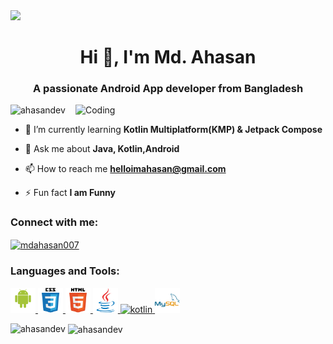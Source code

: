 <img src="https://1.bp.blogspot.com/-7A4WynwLsMw/XbBpCXG8fHI/AAAAAAAAMt4/uOa1bpLskYgrwGbllhSu2SDj_Mig8SXJQCLcBGAsYHQ/s1600/2000_600px.gif">
<h1 align="center">Hi 👋, I'm Md. Ahasan</h1>
<h3 align="center">A passionate Android App developer from Bangladesh</h3>

<img align="right" alt="Coding" width="400" src="https://i.pinimg.com/originals/e1/f3/41/e1f3413bf5036045713341394f617225.gif">

<p align="left"> <img src="https://komarev.com/ghpvc/?username=ahasandev&label=Profile%20views&color=0e75b6&style=flat" alt="ahasandev" /> </p>

- 🌱 I’m currently learning **Kotlin Multiplatform(KMP) & Jetpack Compose**

- 💬 Ask me about **Java, Kotlin,Android**

- 📫 How to reach me **helloimahasan@gmail.com**

- ⚡ Fun fact **I am Funny**

<h3 align="left">Connect with me:</h3>
<p align="left">
<a href="https://fb.com/mdahasan007" target="blank"><img align="center" src="https://raw.githubusercontent.com/rahuldkjain/github-profile-readme-generator/master/src/images/icons/Social/facebook.svg" alt="mdahasan007" height="30" width="40" /></a>

</p>

<h3 align="left">Languages and Tools:</h3>
<p align="left"> <a href="https://developer.android.com" target="_blank" rel="noreferrer"> <img src="https://raw.githubusercontent.com/devicons/devicon/master/icons/android/android-original-wordmark.svg" alt="android" width="40" height="40"/> </a> <a href="https://www.w3schools.com/css/" target="_blank" rel="noreferrer"> <img src="https://raw.githubusercontent.com/devicons/devicon/master/icons/css3/css3-original-wordmark.svg" alt="css3" width="40" height="40"/> </a> <a href="https://www.w3.org/html/" target="_blank" rel="noreferrer"> <img src="https://raw.githubusercontent.com/devicons/devicon/master/icons/html5/html5-original-wordmark.svg" alt="html5" width="40" height="40"/> </a> <a href="https://www.java.com" target="_blank" rel="noreferrer"> <img src="https://raw.githubusercontent.com/devicons/devicon/master/icons/java/java-original.svg" alt="java" width="40" height="40"/> </a> <a href="https://kotlinlang.org" target="_blank" rel="noreferrer"> <img src="https://www.vectorlogo.zone/logos/kotlinlang/kotlinlang-icon.svg" alt="kotlin" width="40" height="40"/> </a> <a href="https://www.mysql.com/" target="_blank" rel="noreferrer"> <img src="https://raw.githubusercontent.com/devicons/devicon/master/icons/mysql/mysql-original-wordmark.svg" alt="mysql" width="40" height="40"/> </a> </p>

<p><img align="left" src="https://github-readme-stats.vercel.app/api/top-langs?username=ahasandev&show_icons=true&locale=en&layout=compact" alt="ahasandev" /></p>

<p>&nbsp;<img align="center" src="https://github-readme-stats.vercel.app/api?username=ahasandev&show_icons=true&locale=en" alt="ahasandev" /></p>
